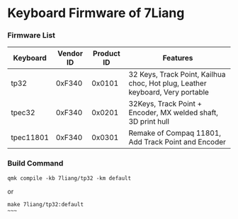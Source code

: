 # Keyboard Firmware of 7Liang

### Firmware List

| Keyboard          | Vendor ID | Product ID | Features         |
| ----------------- | --------- | ---------- | ---------------- |
| tp32              | 0xF340    | 0x0101     | 32 Keys, Track Point, Kailhua choc, Hot plug, Leather keyboard, Very portable       |
| tpec32            | 0xF340    | 0x0201     | 32Keys, Track Point + Encoder, MX welded shaft, 3D print hull                     |
| tpec11801         | 0xF340    | 0x0301     | Remake of Compaq 11801, Add Track Point and Encoder                         |

### Build Command
``` shell
qmk compile -kb 7liang/tp32 -km default
```
or
``` shell
make 7liang/tp32:default
~~~
